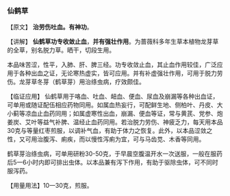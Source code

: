 ### 仙鹤草

【原文】   **治劳伤吐血。有神功**。

【讲解】  **仙鹤草功专收敛止血**，**并有强壮作用**。为蔷薇科多年生草本植物龙芽草的全草，别名脱力草。晒干，切段生用。

本品味苦涩，性平，入肺、肝、脾三经。功专收敛止血，其止血作用较佳，广泛应用于各种出血之证，无论寒热虚实，皆可应用。并有补虚强壮作用，可用于脱力劳伤。龙芽草冬芽（鹤草芽）用治绦虫病，疗效颇佳。

【临证应用】  仙鹤草用于咯血、吐血、衄血、便血、尿血及崩漏等各种出血证，可单用或随证配伍相应药物同用。如属血热妄行，可配鲜生地、侧柏叶、丹皮、大小蓟等凉血止血药同用；如属虚寒性出血，崩漏、便血等证，常与黄芪、党参、炮姜炭、艾叶等益气补脾、温经止血药同用。若治脱力劳伤、神疲乏力，每天用本品30克与等量红枣煎服，以调补气血，有助于体力之恢复。此外，以本品涩敛之性，又可用治腹泻、痢疾，而以慢性泻痢为宜，可与马齿苋、木香等同用。

鹤草芽治绦虫病，可单用研粉30-50克，于早晨空腹温开水一次送服，一般在服药后5一6小时内即可排出虫体。以本品兼有泻下作用，有助于驱除虫体，可不同时服泻药。

【用量用法】10一30克，煎服。